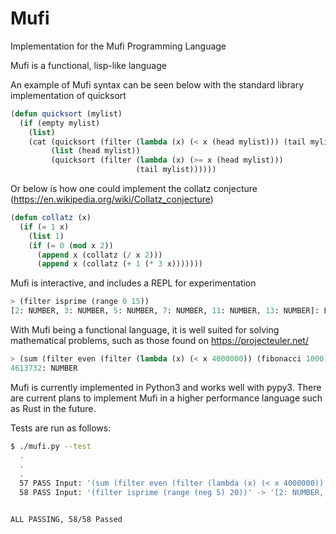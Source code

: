 # Mufi
Implementation for the Mufi Programming Language

Mufi is a functional, lisp-like language

An example of Mufi syntax can be seen below with the standard library implementation of quicksort
```lisp
(defun quicksort (mylist)                                                       
  (if (empty mylist)                                                            
    (list)                                                                      
    (cat (quicksort (filter (lambda (x) (< x (head mylist))) (tail mylist)))
         (list (head mylist))
         (quicksort (filter (lambda (x) (>= x (head mylist)))
                            (tail mylist))))))
```
Or below is how one could implement the collatz conjecture (https://en.wikipedia.org/wiki/Collatz_conjecture)
```lisp
(defun collatz (x)
  (if (= 1 x)
    (list 1)
    (if (= 0 (mod x 2))
      (append x (collatz (/ x 2)))
      (append x (collatz (+ 1 (* 3 x)))))))
```

Mufi is interactive, and includes a REPL for experimentation

```lisp
> (filter isprime (range 0 15))
[2: NUMBER, 3: NUMBER, 5: NUMBER, 7: NUMBER, 11: NUMBER, 13: NUMBER]: LIST
```

With Mufi being a functional language, it is well suited for solving mathematical problems, such as those found on https://projecteuler.net/
```lisp
> (sum (filter even (filter (lambda (x) (< x 4000000)) (fibonacci 1000))))
4613732: NUMBER
```

Mufi is currently implemented in Python3 and works well with pypy3. There are current plans to implement Mufi in a higher performance language such as Rust in the future.

Tests are run as follows:
```bash
$ ./mufi.py --test
  .
  .
  .
  57 PASS Input: '(sum (filter even (filter (lambda (x) (< x 4000000)) (fibonacci 1000))))' -> '4613732: NUMBER'
  58 PASS Input: '(filter isprime (range (neg 5) 20))' -> '[2: NUMBER, 3: NUMBER, 5: NUMBER, 7: NUMBER, 11: NUMBER, 13: NUMBER, 17: NUMBER, 19: NUMBER]: LIST'


ALL PASSING, 58/58 Passed
```
